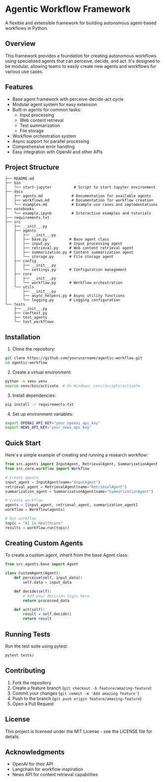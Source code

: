 # Agentic Workflow Framework

A flexible and extensible framework for building autonomous agent-based workflows in Python.

## Overview

This framework provides a foundation for creating autonomous workflows using specialized agents that can perceive, decide, and act. It's designed to be modular, allowing teams to easily create new agents and workflows for various use cases.

## Features

- Base agent framework with perceive-decide-act cycle
- Modular agent system for easy extension
- Built-in agents for common tasks:
  - Input processing
  - Web content retrieval
  - Text summarization
  - File storage
- Workflow orchestration system
- Async support for parallel processing
- Comprehensive error handling
- Easy integration with OpenAI and other APIs

## Project Structure

```
├── README.md
├── bin
│   └── start-jupyter          # Script to start Jupyter environment
├── docs
│   ├── agents.md             # Documentation for available agents
│   ├── workflows.md          # Documentation for workflow creation
│   └── examples.md           # Example use cases and implementations
├── notebooks
│   └── example.ipynb         # Interactive examples and tutorials
├── requirements.txt
├── src
│   ├── __init__.py
│   ├── agents
│   │   ├── __init__.py
│   │   ├── base.py          # Base agent class
│   │   ├── input.py         # Input processing agent
│   │   ├── retrieval.py     # Web content retrieval agent
│   │   ├── summarization.py # Content summarization agent
│   │   └── storage.py       # File storage agent
│   ├── config
│   │   ├── __init__.py
│   │   └── settings.py      # Configuration management
│   ├── core
│   │   ├── __init__.py
│   │   └── workflow.py      # Workflow orchestration
│   └── utils
│       ├── __init__.py
│       ├── async_helpers.py # Async utility functions
│       └── logging.py       # Logging configuration
└── tests
    ├── __init__.py
    ├── conftest.py
    ├── test_agents
    └── test_workflows
```

## Installation

1. Clone the repository:
```bash
git clone https://github.com/yourusername/agentic-workflow.git
cd agentic-workflow
```

2. Create a virtual environment:
```bash
python -m venv venv
source venv/bin/activate  # On Windows: venv\Scripts\activate
```

3. Install dependencies:
```bash
pip install -r requirements.txt
```

4. Set up environment variables:
```bash
export OPENAI_API_KEY="your_openai_api_key"
export NEWS_API_KEY="your_news_api_key"
```

## Quick Start

Here's a simple example of creating and running a research workflow:

```python
from src.agents import InputAgent, RetrievalAgent, SummarizationAgent
from src.core.workflow import Workflow

# Create agents
input_agent = InputAgent(name="InputAgent")
retrieval_agent = RetrievalAgent(name="RetrievalAgent")
summarization_agent = SummarizationAgent(name="SummarizationAgent")

# Create workflow
agents = [input_agent, retrieval_agent, summarization_agent]
workflow = Workflow(agents)

# Run workflow
topic = "AI in Healthcare"
results = workflow.run(topic)
```

## Creating Custom Agents

To create a custom agent, inherit from the base Agent class:

```python
from src.agents.base import Agent

class CustomAgent(Agent):
    def perceive(self, input_data):
        self.data = input_data

    def decide(self):
        # Add your decision logic here
        return processed_data

    def act(self):
        result = self.decide()
        return result
```

## Running Tests

Run the test suite using pytest:

```bash
pytest tests/
```

## Contributing

1. Fork the repository
2. Create a feature branch (`git checkout -b feature/amazing-feature`)
3. Commit your changes (`git commit -m 'Add amazing feature'`)
4. Push to the branch (`git push origin feature/amazing-feature`)
5. Open a Pull Request

## License

This project is licensed under the MIT License - see the LICENSE file for details.

## Acknowledgments

- OpenAI for their API
- Langchain for workflow inspiration
- News API for content retrieval capabilities